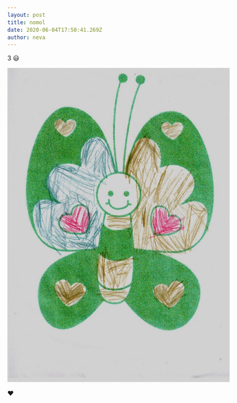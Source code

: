 ```yaml
---
layout: post
title: nomol
date: 2020-06-04T17:50:41.269Z
author: neva
---
```

3 😃

![](/assets/uploads/20200601.jpg)

:heart: